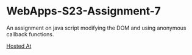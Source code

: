 # WebApps-S23-Assignment-7
An assignment on java script modifying the DOM and using anonymous callback functions.

[Hosted At](https://44-563-web-apps-s23.github.io/44563-webapps-s23-assignment7-Lalith143kl/)
